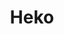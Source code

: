 ---
id: 1
title: "Heko"
description: "Heko est un outil de création de sites web hôteliers. En effet, l'application Heko permet à son utilisateur de créer comme il le souhaite son site web hôtelier grâce à une interface ergonomique et intuitive, tout en optimisant sa performance et son SEO."
mockup: 'heko.png'
toolsFront: 'HTML5, CSS3,  ReactJS, JavaScript'
toolsBack: 'NodeJS, NoSQL'
webservice: 'REST'
url/github: ''
---